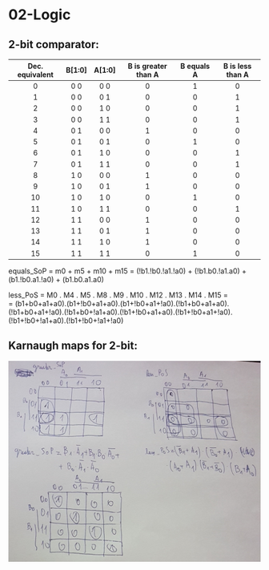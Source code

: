 # 02-Logic

## 2-bit comparator:
| **Dec. equivalent** | **B[1:0]** | **A[1:0]** | **B is greater than A** | **B equals A** | **B is less than A** |
| :-: | :-: | :-: | :-: | :-: | :-: |
| 0 | 0 0 | 0 0 | 0 | 1 | 0 |
| 1 | 0 0 | 0 1 | 0 | 0 | 1 |
| 2 | 0 0 | 1 0 | 0 | 0 | 1 |
| 3 | 0 0 | 1 1 | 0 | 0 | 1 |
| 4 | 0 1 | 0 0 | 1 | 0 | 0 |
| 5 | 0 1 | 0 1 | 0 | 1 | 0 |
| 6 | 0 1 | 1 0 | 0 | 0 | 1 |
| 7 | 0 1 | 1 1 | 0 | 0 | 1 |
| 8 | 1 0 | 0 0 | 1 | 0 | 0 |
| 9 | 1 0 | 0 1 | 1 | 0 | 0 |
| 10 | 1 0 | 1 0 | 0 | 1 | 0 |
| 11 | 1 0 | 1 1 | 0 | 0 | 1 |
| 12 | 1 1 | 0 0 | 1 | 0 | 0 |
| 13 | 1 1 | 0 1 | 1 | 0 | 0 |
| 14 | 1 1 | 1 0 | 1 | 0 | 0 |
| 15 | 1 1 | 1 1 | 0 | 1 | 0 |

equals_SoP = m0 + m5 + m10 + m15 = (!b1.!b0.!a1.!a0) + (!b1.b0.!a1.a0) + (b1.!b0.a1.!a0) + (b1.b0.a1.a0)

less_PoS = 	M0 . 	       M4 . 	      M5 . 	      M8 .	     M9 . 	     M10 . 	     M12 .	     M13 . 	       M14 . 		M15 = </br>
	 = (b1+b0+a1+a0).(b1+!b0+a1+a0).(b1+!b0+a1+!a0).(!b1+b0+a1+a0).(!b1+b0+a1+!a0).(!b1+b0+!a1+a0).(!b1+!b0+a1+a0).(!b1+!b0+a1+!a0).(!b1+!b0+!a1+a0).(!b1+!b0+!a1+!a0)
	 
## Karnaugh maps for 2-bit: 
![Karnaugh maps for 2-bit](images/karnafove_mapy_upravene.png)
